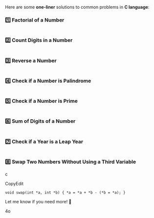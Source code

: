 
Here are some **one-liner** solutions to common problems in **C language**:

### **1️⃣ Factorial of a Number**

```c

```

### **2️⃣ Count Digits in a Number**

```c

```

### **3️⃣ Reverse a Number**

```c

```

### **4️⃣ Check if a Number is Palindrome**

```c

```

### **5️⃣ Check if a Number is Prime**

```c

```

### **6️⃣ Sum of Digits of a Number**

```c

```

### **7️⃣ Check if a Year is a Leap Year**

```c

```

### **8️⃣ Swap Two Numbers Without Using a Third Variable**

c

CopyEdit

`void swap(int *a, int *b) { *a = *a + *b - (*b = *a); }`

Let me know if you need more! 🚀

4o